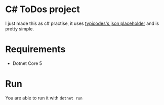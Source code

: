 # C# ToDos project

I just made this as c# practise, it uses [typicodes's json placeholder](https://jsonplaceholder.typicode.com) and is pretty simple.

# Requirements

- Dotnet Core 5

# Run

You are able to run it with `dotnet run`
